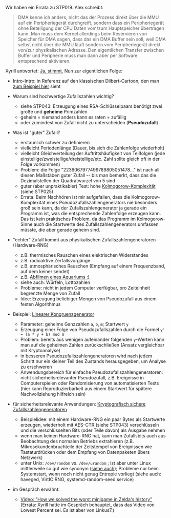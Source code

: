 Wir haben ein Errata zu STP019. Alex schreibt:

> DMA kenne ich anders, nicht das der Prozess direkt über die MMU auf ein Peripheriegerät durchgreift, sondern dass ein Peripheriegerät ohne Beteiligung der CPU Daten vom/zum Hauptspeicher übertragen kann.
> Man muss dem Kernel allerdings beim Reservieren von Speicher für DMA
sagen, dass das ein DMA Buffer sein soll, weil DMA selbst nicht über die MMU läuft sondern vom Peripheriegerät direkt von/zur physikalischen Adresse.
> Den eigentlichen Transfer zwischen Buffer und Peripherie muss
man dann aber per Software entsprechend aktivieren.

Xyrill antwortet: [Ja, stimmt.](https://de.wikipedia.org/w/index.php?title=Direct_Memory_Access&oldid=232059711) Nun zur eigentlichen Folge:

* Intro-Intro: in Referenz auf den klassischen Dilbert-Cartoon, den man [zum Beispiel hier](https://www.americanscientist.org/article/the-quest-for-randomness) sieht

* Warum sind hochwertige Zufallszahlen wichtig?
    * siehe STP043: Erzeugung eines RSA-Schlüsselpaars benötigt zwei große und **geheime** Primzahlen
    * geheim = niemand anders kann es raten = zufällig
    * oder zumindest von Zufall nicht zu unterscheiden (**Pseudozufall**)

* Was ist "guter" Zufall?
    * erstaunlich schwer zu definieren
    * vielleicht Periodenlänge (Dauer, bis sich die Zahlenfolge wiederholt)
    * vielleicht Gleichverteilung der Auftrittshäufigkeit von Teilfolgen (jede einstellige/zweistellige/dreistellige/etc. Zahl sollte gleich oft in der Folge vorkommen)
    * Problem: die Folge "2236067977499789805051478..." ist nach all diesen Maßstäben guter Zufall -- bis man bemerkt, dass das die Dezimalstellen der Quadratwurzel von 5 sind
    * guter (aber unpraktikabler) Test: hohe [Kolmogorow-Komplexität](https://de.wikipedia.org/w/index.php?title=Kolmogorow-Komplexit%C3%A4t&oldid=207581838) (siehe STP025)
    * Errata: Beim Nachhören ist mir aufgefallen, dass die Kolmogorow-Komplexität eines Pseudozufallszahlengenerators nie besonders groß sein kann, da der Zufallszahlengenerator ja gerade ein Programm ist, was die entsprechende Zahlenfolge erzeugen kann. Das ist kein praktisches Problem, da das Programm im Kolmogorow-Sinne auch die Startwerte des Zufallszahlengenerators umfassen müsste, die aber gerade geheim sind.

* "echter" Zufall kommt aus physikalischen Zufallszahlengeneratoren (Hardware-RNG)
    * z.B. thermisches Rauschen eines elektrischen Widerstandes
    * z.B. radioaktive Zerfallsvorgänge
    * z.B. atmosphärisches Rauschen (Empfang auf einem Frequenzband, auf dem keiner sendet)
    * z.B. [Abfilmen eines Aquariums :)](https://www.semanticscholar.org/paper/True-Random-Number-Generator-using-Fish-Tank-Image-Katyal-Mishra/374875fdad184959a7e13eafe9c02bbd44e0aca7)
    * siehe auch: Würfeln, Lottozahlen
    * Probleme: nicht in jedem Computer verfügbar, pro Zeiteinheit begrenzte Menge von Zufall
    * Idee: Erzeugung beliebiger Mengen von Pseudozufall aus einem festen Algorithmus

* Beispiel: [Linearer Kongruenzgenerator](https://de.wikipedia.org/w/index.php?title=Kongruenzgenerator&oldid=214494984#Linearer_Kongruenzgenerator)
    * Parameter: geheime Ganzzahlen `a`, `b`, `m`; Startwert `y`
    * Erzeugung einer Folge von Pseudozufallszahlen durch die Formel `y' = (a * y + b) mod m`
    * Problem: bereits aus wenigen aufeinander folgenden `y`-Werten kann man auf die geheimen Zahlen zurückschließen (Ansatz vergleichbar mit Kryptoanalyse)
    * in besseren Pseudozufallszahlengeneratoren wird nach jedem Schritt nur ein kleiner Teil des Zustands herausgegeben, um Analyse zu erschweren
    * Anwendungsbereich für einfache Pseudozufallszahlengeneratoren: nicht sicherheitsrelevanter Pseudozufall, z.B. Ereignisse in Computerspielen oder Randomisierung von automatisierten Tests (hier kann Reproduzierbarkeit aus einem Startwert für spätere Nachvollziehung hilfreich sein)

* für sicherheitsrelevante Anwendungen: [Kryptografisch sichere Zufallszahlengeneratoren](https://de.wikipedia.org/w/index.php?title=Kryptographisch_sicherer_Zufallszahlengenerator&oldid=234755968)
    * Beispielidee: mit einem Hardware-RNG ein paar Bytes als Startwerte erzeugen, wiederholt mit AES-CTR (siehe STP043) verschlüsseln und die verschlüsselten Bits (oder Teile davon) als Ausgabe nehmen
    * wenn man keinen Hardware-RNG hat, kann man Zufallsbits auch aus Beobachtung des normalen Betriebs extrahieren (z.B. Mikrosekundenbruchteile der Zeitstempel von Ereignissen wie Tastaturdrücken oder dem Empfang von Datenpaketen übers Netzwerk)
    * unter Unix: `/dev/random` vs. `/dev/urandom` ; ist aber unter Linux mittlerweile so gut wie synonym ([siehe auch](https://media.ccc.de/v/32c3-7441-the_plain_simple_reality_of_entropy)); Probleme nur beim Systemstart, wenn noch nicht genug Entropie vorliegt (siehe auch: haveged, VirtIO RNG, systemd-random-seed.service)

* im Gespräch erwähnt:
    * [Video: "How we solved the worst minigame in Zelda's history"](https://www.youtube.com/watch?v=1hs451PfFzQ) (Errata: Xyrill hatte im Gespräch behauptet, dass das Video von Lowest Percent sei. Es ist aber von Linkus7.)
